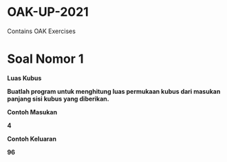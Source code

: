 # OAK-UP-2021
Contains OAK Exercises 


# Soal Nomor 1
**Luas Kubus**


**Buatlah program untuk menghitung luas permukaan kubus dari masukan panjang sisi kubus yang diberikan.**

**Contoh Masukan**

**4**

**Contoh Keluaran**

**96**

